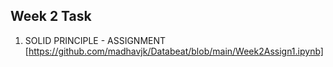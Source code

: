 ## Week 2 Task

1) SOLID PRINCIPLE - ASSIGNMENT [https://github.com/madhavjk/Databeat/blob/main/Week2Assign1.ipynb]

